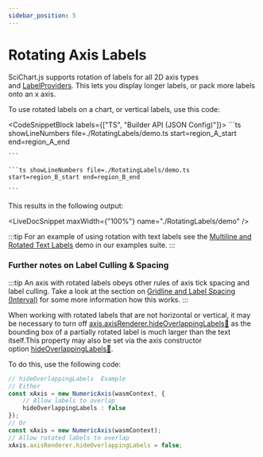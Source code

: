 ```yaml
---
sidebar_position: 5
---
```


# Rotating Axis Labels

SciChart.js supports rotation of labels for all 2D axis types and [LabelProviders](/2d-charts/axis-api/axis-labels/label-provider-api-overview). This lets you display longer labels, or pack more labels onto an x axis.

To use rotated labels on a chart, or vertical labels, use this code:

<CodeSnippetBlock labels={["TS", "Builder API (JSON Config)"]}>
    ```ts showLineNumbers file=./RotatingLabels/demo.ts start=region_A_start end=region_A_end
 
    ```

    ```ts showLineNumbers file=./RotatingLabels/demo.ts start=region_B_start end=region_B_end
 
    ```
</CodeSnippetBlock>

This results in the following output:

<LiveDocSnippet maxWidth={"100%"} name="./RotatingLabels/demo" />

:::tip
For an example of using rotation with text labels see the [Multiline and Rotated Text Labels](http://demo.scichart.com/javascript-multiline-labels) demo in our examples suite.
:::

### Further notes on Label Culling & Spacing

:::tip
An axis with rotated labels obeys other rules of axis tick spacing and label culling. Take a look at the section on [Gridline and Label Spacing (Interval)](/2d-charts/axis-api/axis-tick-label-interval/gridline-and-label-spacing-interval) for some more information how this works.
:::

When working with rotated labels that are not horizontal or vertical, it may be necessary to turn off [axis.axisRenderer.hideOverlappingLabels:blue_book:](https://www.scichart.com/documentation/js/current/typedoc/classes/axisrenderer.html#hideoverlappinglabels) as the bounding box of a partially rotated label is much larger than the text itself.This property may also be set via the axis constructor option [hideOverlappingLabels:blue_book:](https://www.scichart.com/documentation/js/current/typedoc/interfaces/iaxisbase2doptions.html#hideoverlappinglabels).

To do this, use the following code:

```ts
// hideOverlappingLabels  Example
// Either
const xAxis = new NumericAxis(wasmContext, { 
    // Allow labels to overlap
    hideOverlappingLabels : false
});
// Or
const xAxis = new NumericAxis(wasmContext);
// Allow rotated labels to overlap
xAxis.axisRenderer.hideOverlappingLabels = false;
```
